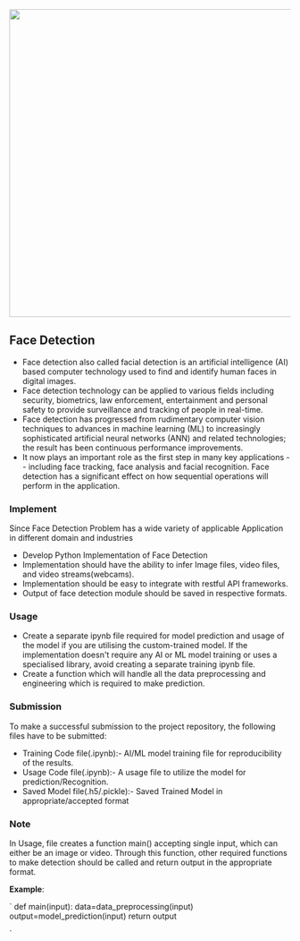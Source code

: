 <img src="https://media.kairos.com/blog-images/crowd.png" height=550 width=1450>

## Face Detection

* Face detection also called facial detection is an artificial intelligence (AI) based computer technology used to find and identify human faces in digital images. 
* Face detection technology can be applied to various fields including security, biometrics, law enforcement, entertainment and personal safety to provide surveillance and tracking of people in real-time.
* Face detection has progressed from rudimentary computer vision techniques to advances in machine learning (ML) to increasingly sophisticated artificial neural networks (ANN) and related technologies; the result has been continuous performance improvements. 
* It now plays an important role as the first step in many key applications -- including face tracking, face analysis and facial recognition. Face detection has a significant effect on how sequential operations will perform in the application.

### Implement

Since Face Detection Problem has a wide variety of applicable Application in different domain and industries

* Develop Python Implementation of Face Detection
* Implementation should have the ability to infer Image files, video files, and video streams(webcams).
* Implementation should be easy to integrate with restful API frameworks.
* Output of face detection module should be saved in respective formats.

### Usage

* Create a separate ipynb file required for model prediction and usage of the model if you are utilising the custom-trained model. If the implementation doesn't require any AI or ML model training or uses a specialised library, avoid creating a separate training ipynb file.
* Create a function which will handle all the data preprocessing and engineering which is required to make prediction.

### Submission

To make a successful submission to the project repository, the following files have to be submitted:

* Training Code file(.ipynb):- AI/ML model training file for reproducibility of the results.
* Usage Code file(.ipynb):- A usage file to utilize the model for prediction/Recognition.
* Saved Model file(.h5/.pickle):- Saved Trained Model in appropriate/accepted format


### Note

In Usage, file creates a function main() accepting single input, which can either be an image or video. Through this function, other required functions to make detection should be called and return output in the appropriate format.

**Example**:

`
def main(input):
    data=data_preprocessing(input)
    output=model_prediction(input)
    return output
    
`